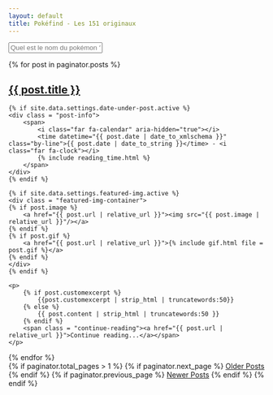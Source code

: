 ```yaml
---
layout: default
title: Pokéfind - Les 151 originaux
---
```


<div class="container py-2 poke-search">
  <div class="poke-form input-group text-center">
  </div>
  <div class="poke-list">
    <div id="results" class="poke-display"></div>
  </div>
  <form class="container m-2" id="answer-form">
    <input type="text" class="form-control" placeholder="Quel est le nom du pokémon ?" id="answer-input">
  </form>
</div>

   <script src="2gen.js"></script>



{% for post in paginator.posts %}

<div class="post">
    <h2 id = "post-title"><a href="{{ post.url  | relative_url }}">{{ post.title }}</a></h2>

    {% if site.data.settings.date-under-post.active %}
    <div class = "post-info">
        <span>
            <i class="far fa-calendar" aria-hidden="true"></i>
            <time datetime="{{ post.date | date_to_xmlschema }}" class="by-line">{{ post.date | date_to_string }}</time> - <i class="far fa-clock"></i>
            {% include reading_time.html %}
        </span>
    </div>
    {% endif %}

    {% if site.data.settings.featured-img.active %}
    <div class = "featured-img-container">
    {% if post.image %}
        <a href="{{ post.url | relative_url }}"><img src="{{ post.image | relative_url }}"/></a>
    {% endif %}
    {% if post.gif %}
        <a href="{{ post.url | relative_url }}">{% include gif.html file = post.gif %}</a>
    {% endif %}
    </div>
    {% endif %}

    <p>
        {% if post.customexcerpt %}
            {{post.customexcerpt | strip_html | truncatewords:50}}
        {% else %}
            {{ post.content | strip_html | truncatewords:50 }}
        {% endif %}
        <span class = "continue-reading"><a href="{{ post.url | relative_url }}">Continue reading...</a></span>
    </p>
</div>
{% endfor %}

<!-- Pagination links -->
<div class = "paginator">
    {% if paginator.total_pages > 1 %}
    {% if paginator.next_page %}
      <a class = "older paginate-button" href="{{ paginator.next_page_path | relative_url }}">Older Posts</a>
    {% endif %}
    {% if paginator.previous_page %}
    <a class = "newer paginate-button" href="{{ paginator.previous_page_path | relative_url }}">Newer Posts</a>
  {% endif %}
  {% endif %}
</div>

